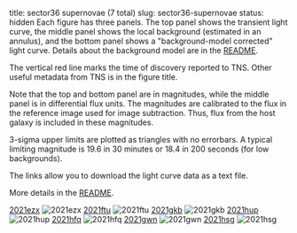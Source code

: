 title: sector36 supernovae (7 total)
slug: sector36-supernovae
status: hidden
  Each figure has three panels.  The top panel shows the transient light curve, the middle panel shows the local background (estimated in an annulus), and the bottom panel shows a "background-model corrected" light curve. Details about the background model are in the [README]({filename}../README/README.md). 
 
 The vertical red line marks the time of discovery reported to TNS. Other useful metadata from TNS is in the figure title.

 Note that the top and bottom panel are in magnitudes, while the middle panel is in differential flux units. The magnitudes are calibrated to the flux in the reference image used for image subtraction. Thus, flux from the host galaxy is included in these magnitudes. 

  3-sigma upper limits are plotted as triangles with no errorbars. A typical limiting magnitude is 19.6 in 30 minutes or 18.4 in 200 seconds (for low backgrounds).

The links allow you to download the light curve data as a text file. 

More details in the [README]({filename}../README/README.md).


[2021ezx]({static}../..//light_curves/sector36/lc_2021ezx_cleaned)
![2021ezx]({static}../../images/sector36/lc_2021ezx_cleaned.png)
[2021ftu]({static}../..//light_curves/sector36/lc_2021ftu_cleaned)
![2021ftu]({static}../../images/sector36/lc_2021ftu_cleaned.png)
[2021gkb]({static}../..//light_curves/sector36/lc_2021gkb_cleaned)
![2021gkb]({static}../../images/sector36/lc_2021gkb_cleaned.png)
[2021hup]({static}../..//light_curves/sector36/lc_2021hup_cleaned)
![2021hup]({static}../../images/sector36/lc_2021hup_cleaned.png)
[2021hfq]({static}../..//light_curves/sector36/lc_2021hfq_cleaned)
![2021hfq]({static}../../images/sector36/lc_2021hfq_cleaned.png)
[2021gwn]({static}../..//light_curves/sector36/lc_2021gwn_cleaned)
![2021gwn]({static}../../images/sector36/lc_2021gwn_cleaned.png)
[2021hsg]({static}../..//light_curves/sector36/lc_2021hsg_cleaned)
![2021hsg]({static}../../images/sector36/lc_2021hsg_cleaned.png)

